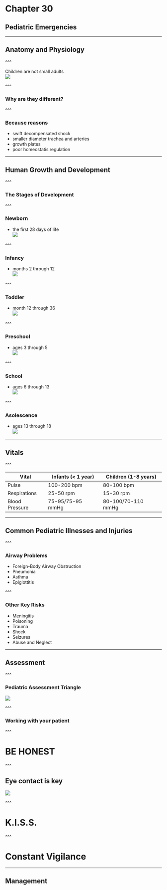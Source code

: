 # Chapter 30
## Pediatric Emergencies

---

## Anatomy and Physiology

^^^

Children are not small adults  
![](http://1v1d1e1lmiki1lgcvx32p49h8fe.wpengine.netdna-cdn.com/wp-content/uploads/2016/10/the-boss-baby-alec-baldwin-960x600.jpg)  


^^^

### __Why are they different?__

^^^

### Because reasons  
- swift decompensated shock <!-- .element: class="fragment" -->  
- smaller diameter trachea and arteries <!-- .element: class="fragment" -->  
- growth plates <!-- .element: class="fragment" -->  
- poor homeostatis regulation <!-- .element: class="fragment" -->  


---

## Human Growth and Development

^^^

### The Stages of Development

^^^

### Newborn  
- the first 28 days of life  
![](http://www.petsprin.com/i/2016/09/cute-newborn-babies-wallpaper-high-quality-768x480.jpg)  


^^^

### Infancy  
- months 2 through 12  
![](https://assets.babycenter.com/ims/2014/11/US_smiling-baby-diaper_wide.jpg)  


^^^

### Toddler  
- month 12 through 36  
![](http://i.imgur.com/BIH8plT.jpg)  


^^^

### Preschool  
- ages 3 through 5  
![](http://i3.ytimg.com/vi/frlDkcG8Z9E/hqdefault.jpg)  


^^^

### School  
- ages 6 through 13  
![](http://cdn.skim.gs/image/upload/v1456339309/msi/middle-school-kids_naopkp.jpg)  


^^^

### Asolescence  
- ages 13 through 18  
![](https://i.ytimg.com/vi/tOFq31JjJsY/maxresdefault.jpg)  


---

## Vitals

^^^

Vital | Infants (< 1 year) | Children (1-8 years)  
--- | --- | ---  
Pulse | 100-200 bpm | 80-100 bpm  
Respirations | 25-50 rpm | 15-30 rpm  
Blood Pressure | 75-95/75-95 mmHg | 80-100/70-110 mmHg  


---

## Common Pediatric Illnesses and Injuries

^^^

### Airway Problems  
- Foreign-Body Airway Obstruction <!-- .element: class="fragment" data-fragment-index="1" -->  
- Pneumonia <!-- .element: class="fragment" data-fragment-index="1" -->  
- Asthma <!-- .element: class="fragment" data-fragment-index="1" -->  
- Epiglottitis <!-- .element: class="fragment" data-fragment-index="1" -->  


^^^

### Other Key Risks  
- Meningitis <!-- .element: class="fragment" data-fragment-index="1" -->  
- Poisoning <!-- .element: class="fragment" data-fragment-index="1" -->  
- Trauma <!-- .element: class="fragment" data-fragment-index="1" -->  
- Shock <!-- .element: class="fragment" data-fragment-index="1" -->  
- Seizures <!-- .element: class="fragment" data-fragment-index="1" -->  
- Abuse and Neglect <!-- .element: class="fragment" data-fragment-index="1" -->  


---

## Assessment

^^^

### Pediatric Assessment Triangle  
![](http://r2.emsworld.com/files/base/EMSR/image/2015/07/16x9/640x360/PediatricAssessmentTriangle.559455599cadb.jpg)  


^^^

### Working with your patient

^^^

# __BE HONEST__

^^^

## Eye contact is key  
![](https://media.giphy.com/media/3oAt23KKKRbtmAh1OE/giphy.gif)  


^^^

# __K.I.S.S.__

^^^

# __Constant Vigilance__

---

## Management